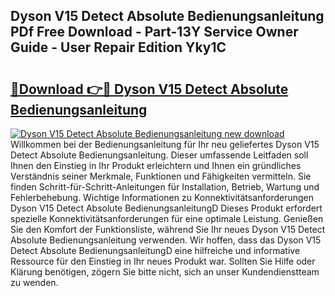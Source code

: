 ## Dyson V15 Detect Absolute Bedienungsanleitung PDf Free Download - Part-13Y Service Owner Guide - User Repair Edition Yky1C

# <h2><a href="http://df0yyqw.blite.top/?on=Dyson+V15+Detect+Absolute+Bedienungsanleitung">🔗Download 👉🔴 Dyson V15 Detect Absolute Bedienungsanleitung</a></h2>

[![Dyson V15 Detect Absolute Bedienungsanleitung new download](https://i.imgur.com/lujVjoI.png)](http://df0yyqw.blite.top/?on=Dyson+V15+Detect+Absolute+Bedienungsanleitung)
Willkommen bei der Bedienungsanleitung für Ihr neu geliefertes Dyson V15 Detect Absolute Bedienungsanleitung. Dieser umfassende Leitfaden soll Ihnen den Einstieg in Ihr Produkt erleichtern und Ihnen ein gründliches Verständnis seiner Merkmale, Funktionen und Fähigkeiten vermitteln. Sie finden Schritt-für-Schritt-Anleitungen für Installation, Betrieb, Wartung und Fehlerbehebung. Wichtige Informationen zu Konnektivitätsanforderungen Dyson V15 Detect Absolute BedienungsanleitungD Dieses Produkt erfordert spezielle Konnektivitätsanforderungen für eine optimale Leistung. Genießen Sie den Komfort der Funktionsliste, während Sie Ihr neues Dyson V15 Detect Absolute Bedienungsanleitung verwenden. Wir hoffen, dass das Dyson V15 Detect Absolute BedienungsanleitungD eine hilfreiche und informative Ressource für den Einstieg in Ihr neues Produkt war. Sollten Sie Hilfe oder Klärung benötigen, zögern Sie bitte nicht, sich an unser Kundendienstteam zu wenden.
